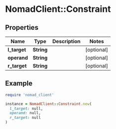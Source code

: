 # NomadClient::Constraint

## Properties

| Name | Type | Description | Notes |
| ---- | ---- | ----------- | ----- |
| **l_target** | **String** |  | [optional] |
| **operand** | **String** |  | [optional] |
| **r_target** | **String** |  | [optional] |

## Example

```ruby
require 'nomad_client'

instance = NomadClient::Constraint.new(
  l_target: null,
  operand: null,
  r_target: null
)
```

